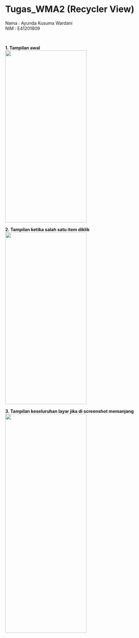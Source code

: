 # Tugas_WMA2 (Recycler View)
Nama : Ayunda Kusuma Wardani <br/>
NIM  : E41201809<br/>

<br/>

<b>1. Tampilan awal</b> <br/>
<img src="https://user-images.githubusercontent.com/47249108/135788699-b9685516-41c8-46c1-91fc-8cc487c5a88f.jpg" width="260" height="550">

<b>2. Tampilan ketika salah satu item diklik </b><br/>
<img src="https://user-images.githubusercontent.com/47249108/135788733-0710e77e-055a-4108-8fa8-88dd51c17d38.jpg" width="260" height="550">


<b>3. Tampilan keseluruhan layar jika di screenshot memanjang </b><br/>
<img src="https://user-images.githubusercontent.com/47249108/135788718-8b8a1775-703f-4dad-bf8c-1d253f4c273e.jpg" width="260" height="700">


